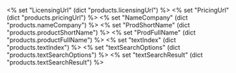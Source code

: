 <% set "LicensingUrl" (dict "products.licensingUrl") %>
<% set "PricingUrl" (dict "products.pricingUrl") %>
<% set "NameCompany" (dict "products.nameCompany") %>
<% set "ProdShortName" (dict "products.productShortName") %>
<% set "ProdFullName" (dict "products.productFullName") %>
<% set "textIndex" (dict "products.textIndex") %>
<% set "textSearchOptions" (dict "products.textSearchOptions") %>
<% set "textSearchResult" (dict "products.textSearchResult") %>
